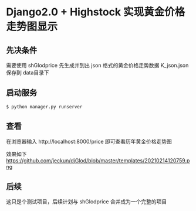 # Django2.0 + Highstock 实现黄金价格走势图显示

## 先决条件

需要使用 shGlodprice 先生成并到出 json 格式的黄金价格走势数据 K_json.json 保存到 data目录下

## 启动服务

```
$ python manager.py runserver
```

## 查看

在浏览器输入 http://localhost:8000/price 即可查看历年黄金价格走势图

效果如下
https://github.com/jeckun/djGlod/blob/master/templates/20210214120759.png

## 后续

这只是个测试项目，后续计划与 shGlodprice 合并成为一个完整的项目

